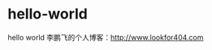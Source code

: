 # hello-world
hello world
李鹏飞的个人博客：<a href="http://www.lookfor404.com" target="blank">http://www.lookfor404.com</a>
